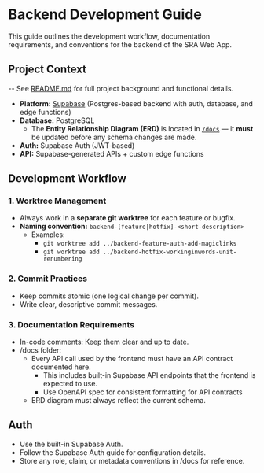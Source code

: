 # Backend Development Guide

This guide outlines the development workflow, documentation requirements, and conventions for the backend of the SRA Web App.

## Project Context

-- See [README.md](./README.md) for full project background and functional details.
- **Platform:** [Supabase](https://supabase.com) (Postgres-based backend with auth, database, and edge functions)
- **Database:** PostgreSQL
    - The **Entity Relationship Diagram (ERD)** is located in [`/docs`](./docs/erd_diagram.md) — it **must** be updated before any schema changes are made.
- **Auth:** Supabase Auth (JWT-based)
- **API:** Supabase-generated APIs + custom edge functions

## Development Workflow

### 1. Worktree Management

- Always work in a **separate git worktree** for each feature or bugfix.
- **Naming convention:**
    `backend-[feature|hotfix]-<short-description>`
    - Examples:
        - `git worktree add ../backend-feature-auth-add-magiclinks`
        - `git worktree add ../backend-hotfix-workinginwords-unit-renumbering`

### 2. Commit Practices
- Keep commits atomic (one logical change per commit).
- Write clear, descriptive commit messages.

### 3. Documentation Requirements

- In-code comments: Keep them clear and up to date.
- /docs folder:
    - Every API call used by the frontend must have an API contract documented here.
        - This includes built-in Supabase API endpoints that the frontend is expected to use.
        - Use OpenAPI spec for consistent formatting for API contracts
    - ERD diagram must always reflect the current schema.

## Auth
- Use the built-in Supabase Auth.
- Follow the Supabase Auth guide for configuration details.
- Store any role, claim, or metadata conventions in /docs for reference.
